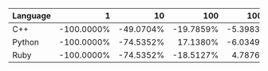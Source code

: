 | Language | 1 | 10 | 100 | 1000 | 10000 | 100000 |
| --- |  ---:| ---:| ---:| ---:| ---:| ---:|
| C++ | -100.0000% | -49.0704% | -19.7859% | -5.3983% | 1.6427% | -0.5383% |
| Python | -100.0000% | -74.5352% | 17.1380% | -6.0349% | 1.7955% | 0.5299% |
| Ruby | -100.0000% | -74.5352% | -18.5127% | 4.7876% | -2.0751% | -0.6160% |
